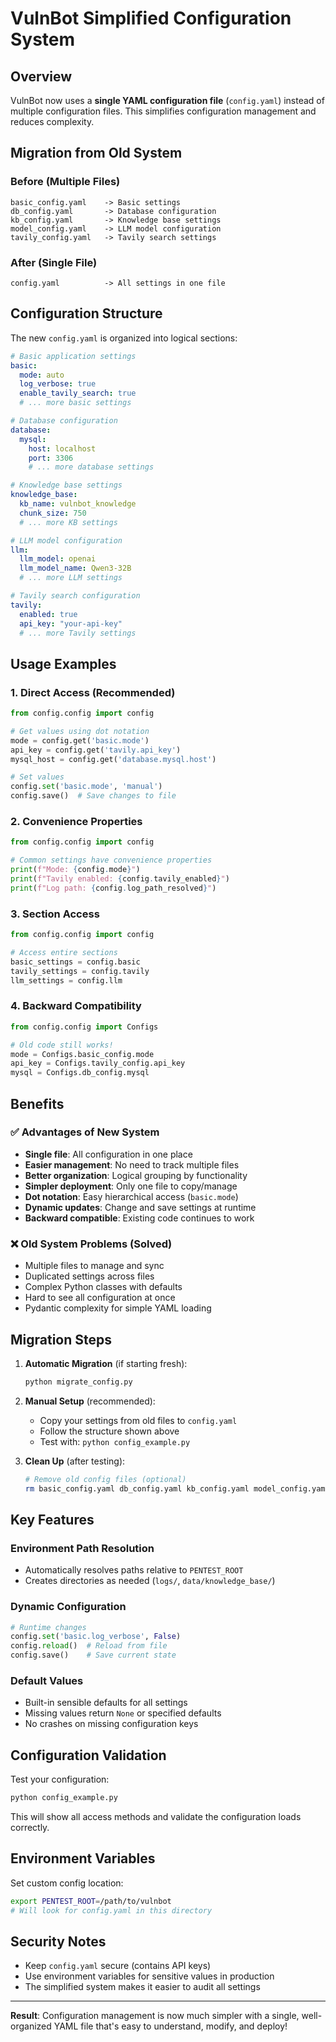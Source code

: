 # VulnBot Simplified Configuration System

## Overview

VulnBot now uses a **single YAML configuration file** (`config.yaml`) instead of multiple configuration files. This simplifies configuration management and reduces complexity.

## Migration from Old System

### Before (Multiple Files)
```
basic_config.yaml    -> Basic settings
db_config.yaml       -> Database configuration  
kb_config.yaml       -> Knowledge base settings
model_config.yaml    -> LLM model configuration
tavily_config.yaml   -> Tavily search settings
```

### After (Single File)
```
config.yaml          -> All settings in one file
```

## Configuration Structure

The new `config.yaml` is organized into logical sections:

```yaml
# Basic application settings
basic:
  mode: auto
  log_verbose: true
  enable_tavily_search: true
  # ... more basic settings

# Database configuration
database:
  mysql:
    host: localhost
    port: 3306
    # ... more database settings

# Knowledge base settings
knowledge_base:
  kb_name: vulnbot_knowledge
  chunk_size: 750
  # ... more KB settings

# LLM model configuration
llm:
  llm_model: openai
  llm_model_name: Qwen3-32B
  # ... more LLM settings

# Tavily search configuration
tavily:
  enabled: true
  api_key: "your-api-key"
  # ... more Tavily settings
```

## Usage Examples

### 1. Direct Access (Recommended)
```python
from config.config import config

# Get values using dot notation
mode = config.get('basic.mode')
api_key = config.get('tavily.api_key')
mysql_host = config.get('database.mysql.host')

# Set values
config.set('basic.mode', 'manual')
config.save()  # Save changes to file
```

### 2. Convenience Properties
```python
from config.config import config

# Common settings have convenience properties
print(f"Mode: {config.mode}")
print(f"Tavily enabled: {config.tavily_enabled}")
print(f"Log path: {config.log_path_resolved}")
```

### 3. Section Access
```python
from config.config import config

# Access entire sections
basic_settings = config.basic
tavily_settings = config.tavily
llm_settings = config.llm
```

### 4. Backward Compatibility
```python
from config.config import Configs

# Old code still works!
mode = Configs.basic_config.mode
api_key = Configs.tavily_config.api_key
mysql = Configs.db_config.mysql
```

## Benefits

### ✅ Advantages of New System
- **Single file**: All configuration in one place
- **Easier management**: No need to track multiple files
- **Better organization**: Logical grouping by functionality
- **Simpler deployment**: Only one file to copy/manage
- **Dot notation**: Easy hierarchical access (`basic.mode`)
- **Dynamic updates**: Change and save settings at runtime
- **Backward compatible**: Existing code continues to work

### ❌ Old System Problems (Solved)
- Multiple files to manage and sync
- Duplicated settings across files
- Complex Python classes with defaults
- Hard to see all configuration at once
- Pydantic complexity for simple YAML loading

## Migration Steps

1. **Automatic Migration** (if starting fresh):
   ```bash
   python migrate_config.py
   ```

2. **Manual Setup** (recommended):
   - Copy your settings from old files to `config.yaml`
   - Follow the structure shown above
   - Test with: `python config_example.py`

3. **Clean Up** (after testing):
   ```bash
   # Remove old config files (optional)
   rm basic_config.yaml db_config.yaml kb_config.yaml model_config.yaml tavily_config.yaml
   ```

## Key Features

### Environment Path Resolution
- Automatically resolves paths relative to `PENTEST_ROOT`
- Creates directories as needed (`logs/`, `data/knowledge_base/`)

### Dynamic Configuration
```python
# Runtime changes
config.set('basic.log_verbose', False)
config.reload()  # Reload from file
config.save()    # Save current state
```

### Default Values
- Built-in sensible defaults for all settings
- Missing values return `None` or specified defaults
- No crashes on missing configuration keys

## Configuration Validation

Test your configuration:
```bash
python config_example.py
```

This will show all access methods and validate the configuration loads correctly.

## Environment Variables

Set custom config location:
```bash
export PENTEST_ROOT=/path/to/vulnbot
# Will look for config.yaml in this directory
```

## Security Notes

- Keep `config.yaml` secure (contains API keys)
- Use environment variables for sensitive values in production
- The simplified system makes it easier to audit all settings

---

**Result**: Configuration management is now much simpler with a single, well-organized YAML file that's easy to understand, modify, and deploy!
